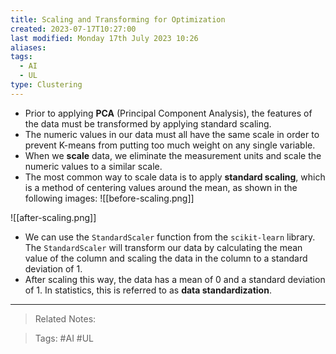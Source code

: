 ```yaml
---
title: Scaling and Transforming for Optimization
created: 2023-07-17T10:27:00
last modified: Monday 17th July 2023 10:26
aliases: 
tags:
  - AI
  - UL
type: Clustering
---
```

- Prior to applying **PCA** (Principal Component Analysis), the features of the data must be transformed by applying standard scaling.
- The numeric values in our data must all have the same scale in order to prevent K-means from putting too much weight on any single variable.
- When we **scale** data, we eliminate the measurement units and scale the numeric values to a similar scale.
- The most common way to scale data is to apply **standard scaling**, which is a method of centering values around the mean, as shown in the following images:
![[before-scaling.png]]

![[after-scaling.png]]
- We can use the `StandardScaler` function from the `scikit-learn` library. The `StandardScaler` will transform our data by calculating the mean value of the column and scaling the data in the column to a standard deviation of 1.
- After scaling this way, the data has a mean of 0 and a standard deviation of 1. In statistics, this is referred to as **data standardization**.
---
>Related Notes:
 
>Tags: #AI #UL 
